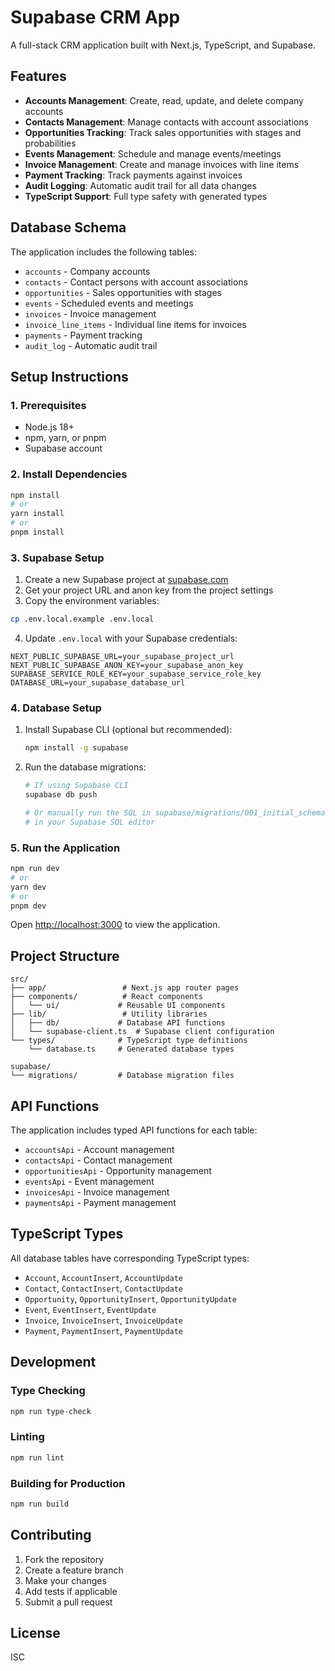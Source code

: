# Supabase CRM App

A full-stack CRM application built with Next.js, TypeScript, and Supabase.

## Features

- **Accounts Management**: Create, read, update, and delete company accounts
- **Contacts Management**: Manage contacts with account associations
- **Opportunities Tracking**: Track sales opportunities with stages and probabilities
- **Events Management**: Schedule and manage events/meetings
- **Invoice Management**: Create and manage invoices with line items
- **Payment Tracking**: Track payments against invoices
- **Audit Logging**: Automatic audit trail for all data changes
- **TypeScript Support**: Full type safety with generated types

## Database Schema

The application includes the following tables:

- `accounts` - Company accounts
- `contacts` - Contact persons with account associations
- `opportunities` - Sales opportunities with stages
- `events` - Scheduled events and meetings
- `invoices` - Invoice management
- `invoice_line_items` - Individual line items for invoices
- `payments` - Payment tracking
- `audit_log` - Automatic audit trail

## Setup Instructions

### 1. Prerequisites

- Node.js 18+ 
- npm, yarn, or pnpm
- Supabase account

### 2. Install Dependencies

```bash
npm install
# or
yarn install
# or
pnpm install
```

### 3. Supabase Setup

1. Create a new Supabase project at [supabase.com](https://supabase.com)
2. Get your project URL and anon key from the project settings
3. Copy the environment variables:

```bash
cp .env.local.example .env.local
```

4. Update `.env.local` with your Supabase credentials:

```env
NEXT_PUBLIC_SUPABASE_URL=your_supabase_project_url
NEXT_PUBLIC_SUPABASE_ANON_KEY=your_supabase_anon_key
SUPABASE_SERVICE_ROLE_KEY=your_supabase_service_role_key
DATABASE_URL=your_supabase_database_url
```

### 4. Database Setup

1. Install Supabase CLI (optional but recommended):
   ```bash
   npm install -g supabase
   ```

2. Run the database migrations:
   ```bash
   # If using Supabase CLI
   supabase db push
   
   # Or manually run the SQL in supabase/migrations/001_initial_schema.sql
   # in your Supabase SQL editor
   ```

### 5. Run the Application

```bash
npm run dev
# or
yarn dev
# or
pnpm dev
```

Open [http://localhost:3000](http://localhost:3000) to view the application.

## Project Structure

```
src/
├── app/                 # Next.js app router pages
├── components/          # React components
│   └── ui/             # Reusable UI components
├── lib/                 # Utility libraries
│   ├── db/             # Database API functions
│   └── supabase-client.ts  # Supabase client configuration
└── types/              # TypeScript type definitions
    └── database.ts     # Generated database types

supabase/
└── migrations/         # Database migration files
```

## API Functions

The application includes typed API functions for each table:

- `accountsApi` - Account management
- `contactsApi` - Contact management  
- `opportunitiesApi` - Opportunity management
- `eventsApi` - Event management
- `invoicesApi` - Invoice management
- `paymentsApi` - Payment management

## TypeScript Types

All database tables have corresponding TypeScript types:

- `Account`, `AccountInsert`, `AccountUpdate`
- `Contact`, `ContactInsert`, `ContactUpdate`
- `Opportunity`, `OpportunityInsert`, `OpportunityUpdate`
- `Event`, `EventInsert`, `EventUpdate`
- `Invoice`, `InvoiceInsert`, `InvoiceUpdate`
- `Payment`, `PaymentInsert`, `PaymentUpdate`

## Development

### Type Checking

```bash
npm run type-check
```

### Linting

```bash
npm run lint
```

### Building for Production

```bash
npm run build
```

## Contributing

1. Fork the repository
2. Create a feature branch
3. Make your changes
4. Add tests if applicable
5. Submit a pull request

## License

ISC
